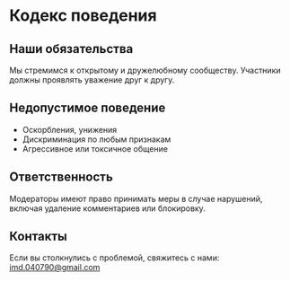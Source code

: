 # Кодекс поведения

## Наши обязательства
Мы стремимся к открытому и дружелюбному сообществу. Участники должны проявлять уважение друг к другу.

## Недопустимое поведение
- Оскорбления, унижения
- Дискриминация по любым признакам
- Агрессивное или токсичное общение

## Ответственность
Модераторы имеют право принимать меры в случае нарушений, включая удаление комментариев или блокировку.

## Контакты
Если вы столкнулись с проблемой, свяжитесь с нами: imd.040790@gmail.com